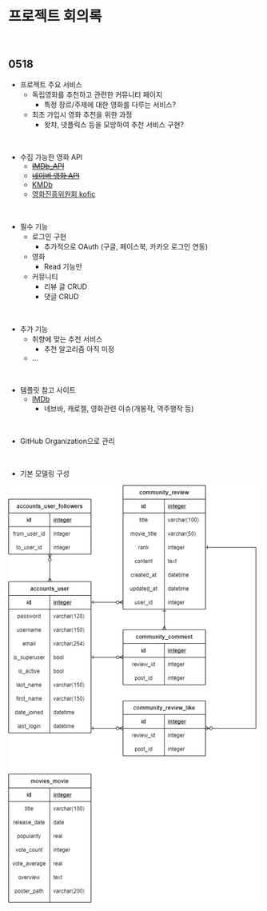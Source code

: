 # 프로젝트 회의록

<br>

## 0518

- 프로젝트 주요 서비스
  - 독립영화를 추천하고 관련한 커뮤니티 페이지
    - 특정 장르/주제에 대한 영화를 다루는 서비스?
  - 최초 가입시 영화 추천을 위한 과정
    - 왓챠, 넷플릭스 등을 모방하여 추천 서비스 구현?

<br>

- 수집 가능한 영화 API
  - ~~[IMDb_API](https://rapidapi.com/blog/lp/imdb-api/?utm_source=google&utm_medium=cpc&utm_campaign=Alpha&utm_term=imdb%20api_e&gclid=CjwKCAjwqIiFBhAHEiwANg9szqD5GmH05iuHTH7T-xgejEhZ8qqqVd7iuYUd098iQvI2J75S8-gv1xoC7aAQAvD_BwE)~~
  - ~~[네이버 영화 API](https://developers.naver.com/docs/search/movie/)~~
  - [KMDb](https://www.kmdb.or.kr/info/api/apiDetail/6#)
  - [영화진흥위원회 kofic](https://www.kobis.or.kr/kobisopenapi/homepg/apiservice/searchServiceInfo.do)

<br>

- 필수 기능
  - 로그인 구현
    - 추가적으로 OAuth (구글, 페이스북, 카카오 로그인 연동)
  - 영화
    - Read 기능만
  - 커뮤니티
    - 리뷰 글 CRUD
    - 댓글 CRUD

<br>

- 추가 기능
  - 취향에 맞는 추천 서비스
    - 추천 알고리즘 아직 미정
  - ...

<br>

- 템플릿 참고 사이트
  - [IMDb](https://www.imdb.com/)
    - 네브바, 캐로젤, 영화관련 이슈(개봉작, 역주행작 등)

<br>

- GitHub Organization으로 관리

<br>

- 기본 모델링 구성

![image-20210518175059139](0518.assets/0518_modeling.png)

